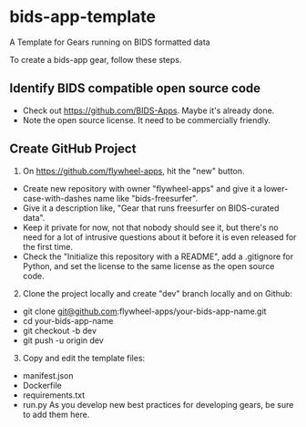 # bids-app-template
A Template for Gears running on BIDS formatted data

To create a bids-app gear, follow these steps.

## Identify BIDS compatible open source code

* Check out https://github.com/BIDS-Apps.  Maybe it's already done.
* Note the open source license.  It need to be commercially friendly.

## Create GitHub Project

1. On https://github.com/flywheel-apps, hit the "new" button. 
*  Create new repository with owner "flywheel-apps" and give it a lower-case-with-dashes name like "bids-freesurfer".  
* Give it a description like, "Gear that runs freesurfer on BIDS-curated data".  
* Keep it private for now, not that nobody should see it, but there's no need for a lot of intrusive questions about it before it is even released for the first time.  
* Check the "Initialize this repository with a README", add a .gitignore for Python, and set the license to the same license as the open source code.
2. Clone the project locally and create "dev" branch locally and on Github:
  * git clone git@github.com:flywheel-apps/your-bids-app-name.git
  * cd your-bids-app-name
  * git checkout -b dev
  * git push -u origin dev
3. Copy and edit the template files:
* manifest.json
* Dockerfile
* requirements.txt
* run.py
As you develop new best practices for developing gears, be sure to add them here.
